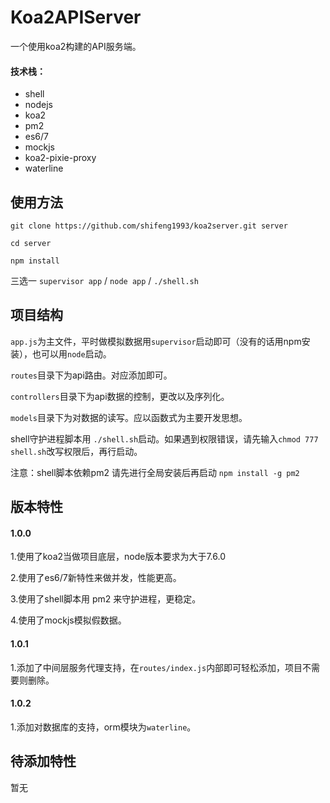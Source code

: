 # Koa2APIServer
一个使用koa2构建的API服务端。
#### 技术栈：
- shell
- nodejs
- koa2
- pm2
- es6/7
- mockjs
- koa2-pixie-proxy
- waterline

## 使用方法

`git clone https://github.com/shifeng1993/koa2server.git server`

`cd server`

`npm install`

三选一
`supervisor app` / `node app` / `./shell.sh`

## 项目结构
`app.js`为主文件，平时做模拟数据用`supervisor`启动即可（没有的话用npm安装），也可以用`node`启动。

`routes`目录下为api路由。对应添加即可。

`controllers`目录下为api数据的控制，更改以及序列化。

`models`目录下为对数据的读写。应以函数式为主要开发思想。

shell守护进程脚本用 `./shell.sh`启动。如果遇到权限错误，请先输入`chmod 777 shell.sh`改写权限后，再行启动。

注意：shell脚本依赖pm2 请先进行全局安装后再启动 `npm install -g pm2`

## 版本特性
#### 1.0.0
1.使用了koa2当做项目底层，node版本要求为大于7.6.0

2.使用了es6/7新特性来做并发，性能更高。

3.使用了shell脚本用 pm2 来守护进程，更稳定。

4.使用了mockjs模拟假数据。

#### 1.0.1
1.添加了中间层服务代理支持，在`routes/index.js`内部即可轻松添加，项目不需要则删除。

#### 1.0.2
1.添加对数据库的支持，orm模块为`waterline`。

## 待添加特性
暂无


